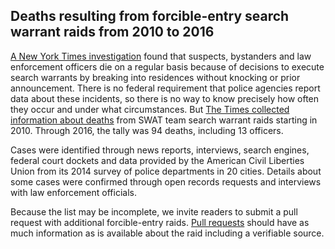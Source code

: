 ## Deaths resulting from forcible-entry search warrant raids from 2010 to 2016

[A New York Times investigation](https://www.nytimes.com/interactive/2017/03/18/us/forced-entry-warrant-drug-raid.html) found that suspects, bystanders and law enforcement officers die on a regular basis because of decisions to execute search warrants by breaking into residences without knocking or prior announcement. There is no federal requirement that police agencies report data about these incidents, so there is no way to know precisely how often they occur and under what circumstances. But [The Times collected information about deaths](https://github.com/newsdev/nyt-forcible-entry/blob/master/nyt-forcible-entry-deaths-2010-2016.csv) from SWAT team search warrant raids starting in 2010. Through 2016, the tally was 94 deaths, including 13 officers. 

Cases were identified through news reports, interviews, search engines, federal court dockets and data provided by the American Civil Liberties Union from its 2014 survey of police departments in 20 cities. Details about some cases were confirmed through open records requests and interviews with law enforcement officials.   

Because the list may be incomplete, we invite readers to submit a pull request with additional forcible-entry raids. [Pull requests](https://help.github.com/articles/about-pull-requests/) should have as much information as is available about the raid including a verifiable source. 

